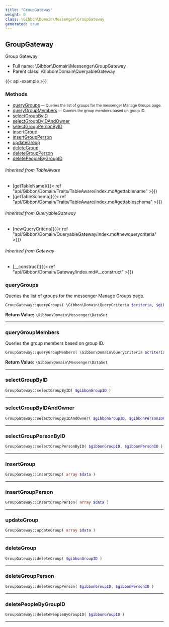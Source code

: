 ```yaml
---
title: "GroupGateway"
weight: 0
class: \Gibbon\Domain\Messenger\GroupGateway
generated: true
---
```


## GroupGateway

Group Gateway



* Full name: \Gibbon\Domain\Messenger\GroupGateway
* Parent class: \Gibbon\Domain\QueryableGateway

{{< api-example >}} 



### Methods

- [queryGroups](#querygroups)<small> — Queries the list of groups for the messenger Manage Groups page.</small>
- [queryGroupMembers](#querygroupmembers)<small> — Queries the group members based on group ID.</small>
- [selectGroupByID](#selectgroupbyid)
- [selectGroupByIDAndOwner](#selectgroupbyidandowner)
- [selectGroupPersonByID](#selectgrouppersonbyid)
- [insertGroup](#insertgroup)
- [insertGroupPerson](#insertgroupperson)
- [updateGroup](#updategroup)
- [deleteGroup](#deletegroup)
- [deleteGroupPerson](#deletegroupperson)
- [deletePeopleByGroupID](#deletepeoplebygroupid)




###### Inherited from TableAware
- [getTableName]({{< ref "api/Gibbon/Domain/Traits/TableAware/index.md#gettablename" >}})
- [getTableSchema]({{< ref "api/Gibbon/Domain/Traits/TableAware/index.md#gettableschema" >}})

###### Inherited from QueryableGateway
- [newQueryCriteria]({{< ref "api/Gibbon/Domain/QueryableGateway/index.md#newquerycriteria" >}})

###### Inherited from Gateway
- [__construct]({{< ref "api/Gibbon/Domain/Gateway/index.md#__construct" >}})



### queryGroups

Queries the list of groups for the messenger Manage Groups page.

```php
GroupGateway::queryGroups( \Gibbon\Domain\QueryCriteria $criteria, $gibbonPersonIDOwner = null ): \Gibbon\Domain\Messenger\DataSet
```






**Return Value:**
`\Gibbon\Domain\Messenger\DataSet`  



---

### queryGroupMembers

Queries the group members based on group ID.

```php
GroupGateway::queryGroupMembers( \Gibbon\Domain\QueryCriteria $criteria, string $gibbonGroupID ): \Gibbon\Domain\Messenger\DataSet
```






**Return Value:**
`\Gibbon\Domain\Messenger\DataSet`  



---

### selectGroupByID



```php
GroupGateway::selectGroupByID( $gibbonGroupID )
```









---

### selectGroupByIDAndOwner



```php
GroupGateway::selectGroupByIDAndOwner( $gibbonGroupID, $gibbonPersonIDOwner )
```









---

### selectGroupPersonByID



```php
GroupGateway::selectGroupPersonByID( $gibbonGroupID, $gibbonPersonID )
```









---

### insertGroup



```php
GroupGateway::insertGroup( array $data )
```









---

### insertGroupPerson



```php
GroupGateway::insertGroupPerson( array $data )
```









---

### updateGroup



```php
GroupGateway::updateGroup( array $data )
```









---

### deleteGroup



```php
GroupGateway::deleteGroup( $gibbonGroupID )
```









---

### deleteGroupPerson



```php
GroupGateway::deleteGroupPerson( $gibbonGroupID, $gibbonPersonID )
```









---

### deletePeopleByGroupID



```php
GroupGateway::deletePeopleByGroupID( $gibbonGroupID )
```









---

